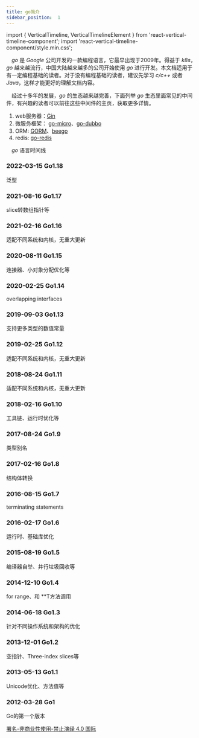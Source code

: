 ```yaml
---
title: go简介
sidebar_position:  1
---
```


import { VerticalTimeline, VerticalTimelineElement }  from 'react-vertical-timeline-component';
import 'react-vertical-timeline-component/style.min.css';

 _go_ 是 _Google_ 公司开发的一款编程语言，它最早出现于2009年。得益于 _k8s_，_go_ 越来越流行，中国大陆越来越多的公司开始使用 _go_ 进行开发。本文档适用于有一定编程基础的读者。对于没有编程基础的读者，建议先学习 _c/c++_ 或者 _Java_，这样才能更好的理解文档内容。

 经过十多年的发展，_go_ 的生态越来越完善，下面列举 _go_ 生态里面常见的中间件，有兴趣的读者可以前往这些中间件的主页，获取更多详情。

1.  web服务器：[Gin](https://github.com/gin-gonic/gin)
2.  微服务框架： [go-micro](https://github.com/asim/go-micro)、[go-dubbo](https://github.com/apache/dubbo-go)
3.  ORM: [GORM](https://github.com/go-gorm/gorm)、[beego](https://github.com/beego/beego)
4.  redis: [go-redis](https://github.com/go-redis/redis)

 _go_ 语言时间线

<VerticalTimeline lineColor="grey" animate={false}>
  <VerticalTimelineElement
    className="vertical-timeline-element--work"
    contentStyle={{ background: 'rgb(249, 180, 45)', color: '#fff' }}
    contentArrowStyle={{ borderRight: '7px solid  rgb(249, 180, 45)' }}
    iconStyle={{ background: 'rgb(249, 180, 45)', color: '#fff' }}>
    <h3 className="vertical-timeline-element-title">2022-03-15 Go1.18</h3>
    <p>
      泛型
    </p>
  </VerticalTimelineElement>
  <VerticalTimelineElement
    className="vertical-timeline-element--work"
    contentStyle={{ background: 'rgb(249, 180, 45)', color: '#fff' }}
    contentArrowStyle={{ borderRight: '7px solid  rgb(249, 180, 45)' }}
    iconStyle={{ background: 'rgb(249, 180, 45)', color: '#fff' }}>
    <h3 className="vertical-timeline-element-title">2021-08-16 Go1.17</h3>
    <p>
      slice转数组指针等
    </p>
  </VerticalTimelineElement>
  <VerticalTimelineElement
    className="vertical-timeline-element--work"
    contentStyle={{ background: 'rgb(249, 180, 45)', color: '#fff' }}
    contentArrowStyle={{ borderRight: '7px solid  rgb(249, 180, 45)' }}
    iconStyle={{ background: 'rgb(249, 180, 45)', color: '#fff' }}>
    <h3 className="vertical-timeline-element-title">2021-02-16 Go1.16</h3>
    <p>
      适配不同系统和内核，无重大更新
    </p>
  </VerticalTimelineElement>
  <VerticalTimelineElement
    className="vertical-timeline-element--work"
    contentStyle={{ background: 'rgb(249, 180, 45)', color: '#fff' }}
    contentArrowStyle={{ borderRight: '7px solid  rgb(249, 180, 45)' }}
    iconStyle={{ background: 'rgb(249, 180, 45)', color: '#fff' }}>
    <h3 className="vertical-timeline-element-title">2020-08-11 Go1.15</h3>
    <p>
       连接器、小对象分配优化等
    </p>
  </VerticalTimelineElement>
  <VerticalTimelineElement
    className="vertical-timeline-element--work"
    contentStyle={{ background: 'rgb(249, 180, 45)', color: '#fff' }}
    contentArrowStyle={{ borderRight: '7px solid  rgb(249, 180, 45)' }}
    iconStyle={{ background: 'rgb(249, 180, 45)', color: '#fff' }}>
    <h3 className="vertical-timeline-element-title">2020-02-25 Go1.14</h3>
    <p>
       overlapping interfaces
    </p>
  </VerticalTimelineElement>
  <VerticalTimelineElement
    className="vertical-timeline-element--work"
    contentStyle={{ background: 'rgb(249, 180, 45)', color: '#fff' }}
    contentArrowStyle={{ borderRight: '7px solid  rgb(249, 180, 45)' }}
    iconStyle={{ background: 'rgb(249, 180, 45)', color: '#fff' }}>
    <h3 className="vertical-timeline-element-title">2019-09-03 Go1.13</h3>
    <p>
      支持更多类型的数值常量
    </p>
  </VerticalTimelineElement>
  <VerticalTimelineElement
    className="vertical-timeline-element--work"
    contentStyle={{ background: 'rgb(249, 180, 45)', color: '#fff' }}
    contentArrowStyle={{ borderRight: '7px solid  rgb(249, 180, 45)' }}
    iconStyle={{ background: 'rgb(249, 180, 45)', color: '#fff' }}>
    <h3 className="vertical-timeline-element-title">2019-02-25 Go1.12</h3>
    <p>
      适配不同系统和内核，无重大更新
    </p>
  </VerticalTimelineElement>
  <VerticalTimelineElement
    className="vertical-timeline-element--work"
    contentStyle={{ background: 'rgb(249, 180, 45)', color: '#fff' }}
    contentArrowStyle={{ borderRight: '7px solid  rgb(249, 180, 45)' }}
    iconStyle={{ background: 'rgb(249, 180, 45)', color: '#fff' }}>
    <h3 className="vertical-timeline-element-title">2018-08-24 Go1.11</h3>
    <p>
      适配不同系统和内核，无重大更新
    </p>
  </VerticalTimelineElement>
  <VerticalTimelineElement
    className="vertical-timeline-element--work"
    contentStyle={{ background: 'rgb(249, 180, 45)', color: '#fff' }}
    contentArrowStyle={{ borderRight: '7px solid  rgb(249, 180, 45)' }}
    iconStyle={{ background: 'rgb(249, 180, 45)', color: '#fff' }}>
    <h3 className="vertical-timeline-element-title">2018-02-16 Go1.10</h3>
    <p>
      工具链、运行时优化等
    </p>
  </VerticalTimelineElement>
  <VerticalTimelineElement
    className="vertical-timeline-element--work"
    contentStyle={{ background: 'rgb(249, 180, 45)', color: '#fff' }}
    contentArrowStyle={{ borderRight: '7px solid  rgb(249, 180, 45)' }}
    iconStyle={{ background: 'rgb(249, 180, 45)', color: '#fff' }}>
    <h3 className="vertical-timeline-element-title">2017-08-24 Go1.9</h3>
    <p>
      类型别名
    </p>
  </VerticalTimelineElement>
  <VerticalTimelineElement
    className="vertical-timeline-element--work"
    contentStyle={{ background: 'rgb(249, 180, 45)', color: '#fff' }}
    contentArrowStyle={{ borderRight: '7px solid  rgb(249, 180, 45)' }}
    iconStyle={{ background: 'rgb(249, 180, 45)', color: '#fff' }}>
    <h3 className="vertical-timeline-element-title">2017-02-16 Go1.8</h3>
    <p>
      结构体转换
    </p>
  </VerticalTimelineElement>
  <VerticalTimelineElement
    className="vertical-timeline-element--work"
    contentStyle={{ background: 'rgb(249, 180, 45)', color: '#fff' }}
    contentArrowStyle={{ borderRight: '7px solid  rgb(249, 180, 45)' }}
    iconStyle={{ background: 'rgb(249, 180, 45)', color: '#fff' }}>
    <h3 className="vertical-timeline-element-title">2016-08-15 Go1.7</h3>
    <p>
      terminating statements
    </p>
  </VerticalTimelineElement>
  <VerticalTimelineElement
    className="vertical-timeline-element--work"
    contentStyle={{ background: 'rgb(249, 180, 45)', color: '#fff' }}
    contentArrowStyle={{ borderRight: '7px solid  rgb(249, 180, 45)' }}
    iconStyle={{ background: 'rgb(249, 180, 45)', color: '#fff' }}>
    <h3 className="vertical-timeline-element-title">2016-02-17 Go1.6</h3>
    <p>
      运行时、基础库优化
    </p>
  </VerticalTimelineElement>
  <VerticalTimelineElement
    className="vertical-timeline-element--work"
    contentStyle={{ background: 'rgb(249, 180, 45)', color: '#fff' }}
    contentArrowStyle={{ borderRight: '7px solid  rgb(249, 180, 45)' }}
    iconStyle={{ background: 'rgb(249, 180, 45)', color: '#fff' }}>
    <h3 className="vertical-timeline-element-title">2015-08-19 Go1.5</h3>
    <p>
      编译器自举、并行垃圾回收等
    </p>
  </VerticalTimelineElement>
  <VerticalTimelineElement
    className="vertical-timeline-element--work"
    contentStyle={{ background: 'rgb(249, 180, 45)', color: '#fff' }}
    contentArrowStyle={{ borderRight: '7px solid  rgb(249, 180, 45)' }}
    iconStyle={{ background: 'rgb(249, 180, 45)', color: '#fff' }}>
    <h3 className="vertical-timeline-element-title">2014-12-10 Go1.4</h3>
    <p>
      for range、和 **T方法调用
    </p>
  </VerticalTimelineElement>
  <VerticalTimelineElement
    className="vertical-timeline-element--work"
    contentStyle={{ background: 'rgb(249, 180, 45)', color: '#fff' }}
    contentArrowStyle={{ borderRight: '7px solid  rgb(249, 180, 45)' }}
    iconStyle={{ background: 'rgb(249, 180, 45)', color: '#fff' }}>
    <h3 className="vertical-timeline-element-title">2014-06-18 Go1.3</h3>
    <p>
      针对不同操作系统和架构的优化
    </p>
  </VerticalTimelineElement>
  <VerticalTimelineElement
    className="vertical-timeline-element--work"
    contentStyle={{ background: 'rgb(249, 180, 45)', color: '#fff' }}
    contentArrowStyle={{ borderRight: '7px solid  rgb(249, 180, 45)' }}
    iconStyle={{ background: 'rgb(249, 180, 45)', color: '#fff' }}>
    <h3 className="vertical-timeline-element-title">2013-12-01 Go1.2</h3>
    <p>
      空指针、Three-index slices等
    </p>
  </VerticalTimelineElement>
  <VerticalTimelineElement
    className="vertical-timeline-element--work"
    contentStyle={{ background: 'rgb(249, 180, 45)', color: '#fff' }}
    contentArrowStyle={{ borderRight: '7px solid  rgb(249, 180, 45)' }}
    iconStyle={{ background: 'rgb(249, 180, 45)', color: '#fff' }}>
    <h3 className="vertical-timeline-element-title">2013-05-13 Go1.1</h3>
    <p>
      Unicode优化、方法值等
    </p>
  </VerticalTimelineElement>
  <VerticalTimelineElement
    className="vertical-timeline-element--work"
    contentStyle={{ background: 'rgb(249, 180, 45)', color: '#fff' }}
    contentArrowStyle={{ borderRight: '7px solid  rgb(249, 180, 45)' }}
    iconStyle={{ background: 'rgb(249, 180, 45)', color: '#fff' }}>
    <h3 className="vertical-timeline-element-title">2012-03-28 Go1</h3>
    <p>
      Go的第一个版本
    </p>
  </VerticalTimelineElement>
</VerticalTimeline>

[署名-非商业性使用-禁止演绎 4.0 国际](https://creativecommons.org/licenses/by-nc-nd/4.0/deed.zh)
